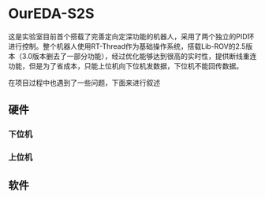 # OurEDA-S2S

这是实验室目前首个搭载了完善定向定深功能的机器人，采用了两个独立的PID环进行控制。整个机器人使用RT-Thread作为基础操作系统，搭载Lib-ROV的2.5版本（3.0版本删去了一部分功能），经过优化能够达到很高的实时性，提供断线重连功能，但是为了省成本，只能上位机向下位机发数据，下位机不能回传数据。

在项目过程中也遇到了一些问题，下面来进行叙述

## 硬件



### 下位机





### 上位机









## 软件










